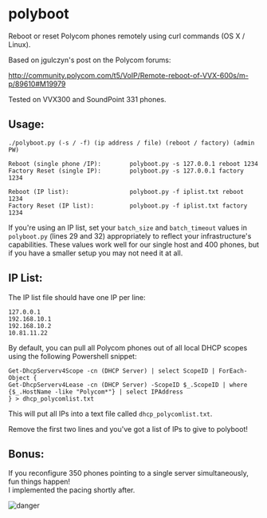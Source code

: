 # polyboot
Reboot or reset Polycom phones remotely using curl commands (OS X / Linux).

Based on jgulczyn's post on the Polycom forums:

http://community.polycom.com/t5/VoIP/Remote-reboot-of-VVX-600s/m-p/89610#M19979

Tested on VVX300 and SoundPoint 331 phones.

## Usage:
```
./polyboot.py (-s / -f) (ip address / file) (reboot / factory) (admin PW)

Reboot (single phone /IP):        polyboot.py -s 127.0.0.1 reboot 1234
Factory Reset (single IP):        polyboot.py -s 127.0.0.1 factory 1234

Reboot (IP list):                 polyboot.py -f iplist.txt reboot 1234
Factory Reset (IP list):          polyboot.py -f iplist.txt factory 1234
```

If you're using an IP list, set your `batch_size` and `batch_timeout` values in `polyboot.py` (lines 29 and 32) appropriately to reflect your infrastructure's capabilities. These values work well for our single host and 400 phones, but if you have a smaller setup you may not need it at all.

## IP List:

The IP list file should have one IP per line:

```
127.0.0.1
192.168.10.1
192.168.10.2
10.81.11.22
```

By default, you can pull all Polycom phones out of all local DHCP scopes using the following Powershell snippet:

```
Get-DhcpServerv4Scope -cn (DHCP Server) | select ScopeID | ForEach-Object {
Get-DhcpServerv4Lease -cn (DHCP Server) -ScopeID $_.ScopeID | where {$_.HostName -like "Polycom*"} | select IPAddress
} > dhcp_polycomlist.txt
```

This will put all IPs into a text file called `dhcp_polycomlist.txt`. 

Remove the first two lines and you've got a list of IPs to give to polyboot!

## Bonus:

If you reconfigure 350 phones pointing to a single server simultaneously, fun things happen!  
I implemented the pacing shortly after.

![danger](http://i.imgur.com/myH8Brf.png)
